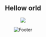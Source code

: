 <div align="center">
<h2 align="center">Hellow orld</h2>

<img src="https://skillicons.dev/icons?i=rust,kotlin,unreal,unity,nuxt,docker&theme=dark" />

![Footer](https://raw.githubusercontent.com/Trilokia/Trilokia/379277808c61ef204768a61bbc5d25bc7798ccf1/bottom_header.svg)
</div>
